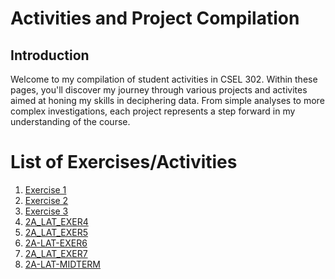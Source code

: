 # Activities and Project Compilation

## Introduction

Welcome to my compilation of student activities in CSEL 302. Within these pages, you'll discover my journey through various projects and activites aimed at honing my skills in deciphering data. From simple analyses to more complex investigations, each project represents a step forward in my understanding of the course. 

# List of Exercises/Activities 

1. <a href="Exer-Lat/exer1.ipynb">Exercise 1</a>
2. <a href="Exer-Lat/BSCS2A_Group3.ipynb">Exercise 2</a>
3. <a href="Exer-Lat/exer3.ipynb">Exercise 3</a>
4. <a href="Exer-Lat/2A_LAT_EXER4.ipynb">2A_LAT_EXER4</a>
5. <a href="Exer-Lat/2A_LAT_EXER5.ipynb">2A_LAT_EXER5</a>
6. <a href="Exer-Lat/2A-LAT-EXER6.ipynb">2A-LAT-EXER6</a>
7. <a href="Exer-Lat/2A_LAT_EXER7.ipynb">2A_LAT_EXER7</a>
8. <a href="Exer-Lat/2A-LAT-MIDTERM.ipynb">2A-LAT-MIDTERM</a>
